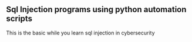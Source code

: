 <h2>Sql Injection programs using python automation scripts</h2>
<p>This is the basic while you  learn sql injection in cybersecurity</p>